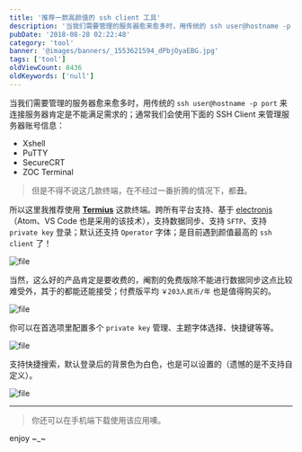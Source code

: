 ```yaml
---
title: '推荐一款高颜值的 ssh client 工具'
description: '当我们需要管理的服务器愈来愈多时，用传统的 ssh user@hostname -p port 来连接服务器肯定是不能满足需求的；通常我们会使用下面的 ssh client 来管理服务器账号信息'
pubDate: '2018-08-28 02:22:48'
category: 'tool'
banner: '@images/banners/_1553621594_dPbjOyaEBG.jpg'
tags: ['tool']
oldViewCount: 8436
oldKeywords: ['null']
---
```


当我们需要管理的服务器愈来愈多时，用传统的 `ssh user@hostname -p port` 来连接服务器肯定是不能满足需求的；通常我们会使用下面的 SSH Client 来管理服务器账号信息：

- Xshell
- PuTTY
- SecureCRT
- ZOC Terminal

> 但是不得不说这几款终端，在不经过一番折腾的情况下，都**丑**。

所以这里我推荐使用 **[Termius](https://www.termius.com/)** 这款终端。跨所有平台支持、基于 [electronjs](https://electronjs.org/)（Atom、VS Code 也是采用的该技术），支持数据同步、支持 `SFTP`、支持 `private key` 登录；默认还支持 `Operator` 字体；是目前遇到颜值最高的 `ssh client` 了！

![file](https://images.godruoyi.com/posts/201911/05/_1572945788_FLSKePt0Gx.png)

当然，这么好的产品肯定是要收费的，阉割的免费版除不能进行数据同步这点比较难受外，其于的都能还能接受；付费版平均 `￥203人民币/年` 也是值得购买的。

![file](https://images.godruoyi.com/posts/201808/27/1_1535365085_04N0jAvtwV.png)

你可以在首选项里配置多个 `private key` 管理、主题字体选择、快捷键等等。

![file](https://images.godruoyi.com/posts/201911/05/_1572945902_RatO2rEh92.png)

支持快捷搜索，默认登录后的背景色为白色，也是可以设置的（遗憾的是不支持自定义）。

![file](https://images.godruoyi.com/posts/201808/27/1_1535365368_iJTTEAJZmg.gif)

---

> 你还可以在手机端下载使用该应用噢。

enjoy ~\_~
